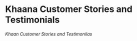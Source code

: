 <html>
  <head>
    <h1>Khaana Customer Stories and Testimonials</h1>
    <h6>Khaan Customer Stories and Testimonilas</h6>
    
  </head>
  <body>
    
  </body>
</html>
